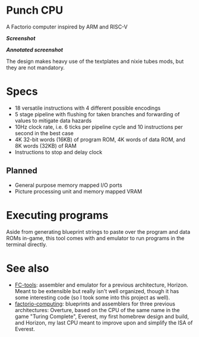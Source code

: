 # Punch CPU
A Factorio computer inspired by ARM and RISC-V

***Screenshot***

***Annotated screenshot***

The design makes heavy use of the textplates and nixie tubes mods, but they are not mandatory.

# Specs
- 18 versatile instructions with 4 different possible encodings
- 5 stage pipeline with flushing for taken branches and forwarding of values to mitigate data hazards
- 10Hz clock rate, i.e. 6 ticks per pipeline cycle and 10 instructions per second in the best case
- 4K 32-bit words (16KB) of program ROM, 4K words of data ROM, and 8K words (32KB) of RAM
- Instructions to stop and delay clock

## Planned
- General purpose memory mapped I/O ports
- Picture processing unit and memory mapped VRAM

# Executing programs
Aside from generating blueprint strings to paste over the program and data ROMs in-game, this tool comes with
and emulator to run programs in the terminal directly.

# See also

- [FC-tools](https://github.com/giodueck/FC-tools): assembler and emulator for a previous architecture, Horizon. Meant to be extensible but really isn't well organized, though it has some interesting code (so I took some into this project as well).
- [factorio-computing](https://github.com/giodueck/factorio-computing): blueprints and assemblers for three previous architectures: Overture, based on the CPU of the same name in the game "Turing Complete", Everest, my first homebrew design and build, and Horizon, my last CPU meant to improve upon and simplify the ISA of Everest.
